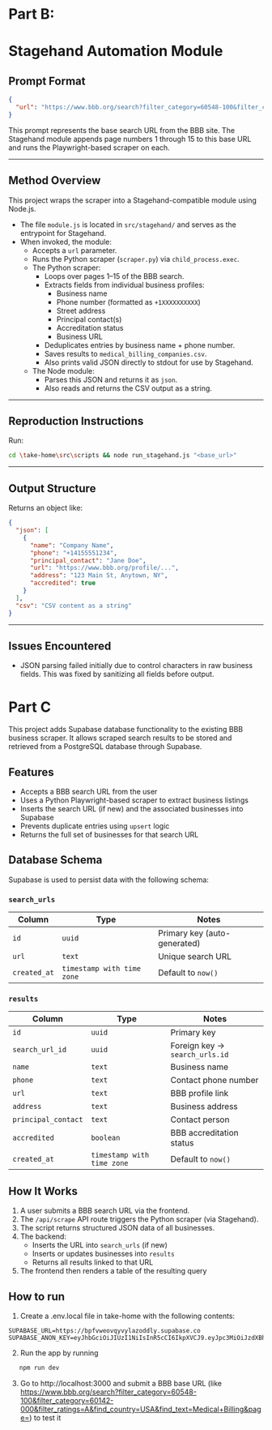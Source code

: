 # Part B:
# Stagehand Automation Module

## Prompt Format

```json
{
  "url": "https://www.bbb.org/search?filter_category=60548-100&filter_category=60142-000&filter_ratings=A&find_country=USA&find_text=Medical+Billing&page="
}
```

This prompt represents the base search URL from the BBB site. The Stagehand module appends page numbers 1 through 15 to this base URL and runs the Playwright-based scraper on each.

---

## Method Overview

This project wraps the scraper into a Stagehand-compatible module using Node.js.

- The file `module.js` is located in `src/stagehand/` and serves as the entrypoint for Stagehand.
- When invoked, the module:
  - Accepts a `url` parameter.
  - Runs the Python scraper (`scraper.py`) via `child_process.exec`.
  - The Python scraper:
    - Loops over pages 1–15 of the BBB search.
    - Extracts fields from individual business profiles:
      - Business name  
      - Phone number (formatted as `+1XXXXXXXXXX`)  
      - Street address  
      - Principal contact(s)  
      - Accreditation status  
      - Business URL
    - Deduplicates entries by business name + phone number.
    - Saves results to `medical_billing_companies.csv`.
    - Also prints valid JSON directly to stdout for use by Stagehand.
  - The Node module:
    - Parses this JSON and returns it as `json`.
    - Also reads and returns the CSV output as a string.

---

## Reproduction Instructions

   
   Run:

   ```bash
   cd \take-home\src\scripts && node run_stagehand.js "<base_url>"
   ```


---

## Output Structure

Returns an object like:

```json
{
  "json": [
    {
      "name": "Company Name",
      "phone": "+14155551234",
      "principal_contact": "Jane Doe",
      "url": "https://www.bbb.org/profile/...",
      "address": "123 Main St, Anytown, NY",
      "accredited": true
    }
  ],
  "csv": "CSV content as a string"
}
```

---

## Issues Encountered

- JSON parsing failed initially due to control characters in raw business fields. This was fixed by sanitizing all fields before output.


# Part C


This project adds Supabase database functionality to the existing BBB business scraper. It allows scraped search results to be stored and retrieved from a PostgreSQL database through Supabase.

## Features

- Accepts a BBB search URL from the user
- Uses a Python Playwright-based scraper to extract business listings
- Inserts the search URL (if new) and the associated businesses into Supabase
- Prevents duplicate entries using `upsert` logic
- Returns the full set of businesses for that search URL

## Database Schema

Supabase is used to persist data with the following schema:

### `search_urls`

| Column       | Type      | Notes                        |
|--------------|-----------|------------------------------|
| `id`         | `uuid`    | Primary key (auto-generated) |
| `url`        | `text`    | Unique search URL            |
| `created_at` | `timestamp with time zone` | Default to `now()` |

### `results`

| Column             | Type      | Notes                                  |
|--------------------|-----------|----------------------------------------|
| `id`               | `uuid`    | Primary key                            |
| `search_url_id`    | `uuid`    | Foreign key → `search_urls.id`         |
| `name`             | `text`    | Business name                          |
| `phone`            | `text`    | Contact phone number                   |
| `url`              | `text`    | BBB profile link                       |
| `address`          | `text`    | Business address                       |
| `principal_contact`| `text`    | Contact person                         |
| `accredited`       | `boolean` | BBB accreditation status               |
| `created_at`       | `timestamp with time zone` | Default to `now()` |

## How It Works

1. A user submits a BBB search URL via the frontend.
2. The `/api/scrape` API route triggers the Python scraper (via Stagehand).
3. The script returns structured JSON data of all businesses.
4. The backend:
   - Inserts the URL into `search_urls` (if new)
   - Inserts or updates businesses into `results`
   - Returns all results linked to that URL
5. The frontend then renders a table of the resulting query

## How to run
1. Create a .env.local file in take-home with the following contents:
```env
SUPABASE_URL=https://bpfvweovqyvylazoddly.supabase.co
SUPABASE_ANON_KEY=eyJhbGciOiJIUzI1NiIsInR5cCI6IkpXVCJ9.eyJpc3MiOiJzdXBhYmFzZSIsInJlZiI6ImJwZnZ3ZW92cXl2eWxhem9kZGx5Iiwicm9sZSI6ImFub24iLCJpYXQiOjE3NTI2NDEzMDIsImV4cCI6MjA2ODIxNzMwMn0.snR1ibPAeBLJo6XSVhBL8yregAsl8l4DpsqjJVqLvkk
```

2. Run the app by running 
```bash
   npm run dev
   ```
3. Go to http://localhost:3000 and submit a BBB base URL (like https://www.bbb.org/search?filter_category=60548-100&filter_category=60142-000&filter_ratings=A&find_country=USA&find_text=Medical+Billing&page=) to test it
